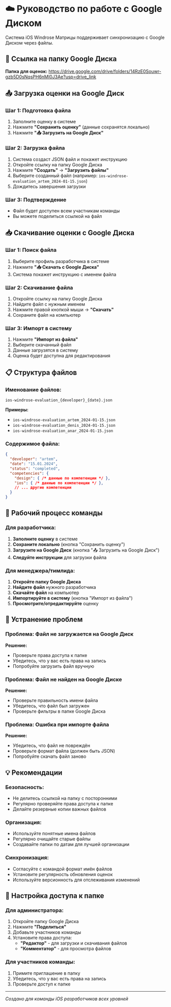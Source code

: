 # ☁️ Руководство по работе с Google Диском

Система iOS Windrose Матрицы поддерживает синхронизацию с Google Диском через файлы.

## 🔗 **Ссылка на папку Google Диска**

**Папка для оценок:** https://drive.google.com/drive/folders/14RzE0Souwr-gzb5D0sNqsPH6nMI0J3Ae?usp=drive_link

## 📤 **Загрузка оценки на Google Диск**

### **Шаг 1: Подготовка файла**
1. Заполните оценку в системе
2. Нажмите **"Сохранить оценку"** (данные сохранятся локально)
3. Нажмите **"📤 Загрузить на Google Диск"**

### **Шаг 2: Загрузка файла**
1. Система создаст JSON файл и покажет инструкцию
2. Откройте ссылку на папку Google Диска
3. Нажмите **"Создать"** → **"Загрузить файлы"**
4. Выберите созданный файл (например: `ios-windrose-evaluation_artem_2024-01-15.json`)
5. Дождитесь завершения загрузки

### **Шаг 3: Подтверждение**
- Файл будет доступен всем участникам команды
- Вы можете поделиться ссылкой на файл

## 📥 **Скачивание оценки с Google Диска**

### **Шаг 1: Поиск файла**
1. Выберите профиль разработчика в системе
2. Нажмите **"📥 Скачать с Google Диска"**
3. Система покажет инструкцию с именем файла

### **Шаг 2: Скачивание файла**
1. Откройте ссылку на папку Google Диска
2. Найдите файл с нужным именем
3. Нажмите правой кнопкой мыши → **"Скачать"**
4. Сохраните файл на компьютер

### **Шаг 3: Импорт в систему**
1. Нажмите **"Импорт из файла"**
2. Выберите скачанный файл
3. Данные загрузятся в систему
4. Оценка будет доступна для редактирования

## 📋 **Структура файлов**

### **Именование файлов:**
```
ios-windrose-evaluation_{developer}_{date}.json
```

**Примеры:**
- `ios-windrose-evaluation_artem_2024-01-15.json`
- `ios-windrose-evaluation_denis_2024-01-15.json`
- `ios-windrose-evaluation_anar_2024-01-15.json`

### **Содержимое файла:**
```json
{
  "developer": "artem",
  "date": "15.01.2024",
  "status": "completed",
  "competencies": {
    "design": { /* данные по компетенции */ },
    "ios": { /* данные по компетенции */ },
    // ... другие компетенции
  }
}
```

## 🔄 **Рабочий процесс команды**

### **Для разработчика:**
1. **Заполните оценку** в системе
2. **Сохраните локально** (кнопка "Сохранить оценку")
3. **Загрузите на Google Диск** (кнопка "📤 Загрузить на Google Диск")
4. **Следуйте инструкции** для загрузки файла

### **Для менеджера/тимлида:**
1. **Откройте папку Google Диска**
2. **Найдите файл** нужного разработчика
3. **Скачайте файл** на компьютер
4. **Импортируйте в систему** (кнопка "Импорт из файла")
5. **Просмотрите/отредактируйте** оценку

## 🚨 **Устранение проблем**

### **Проблема: Файл не загружается на Google Диск**
**Решение:**
- Проверьте права доступа к папке
- Убедитесь, что у вас есть права на запись
- Попробуйте загрузить файл вручную

### **Проблема: Файл не найден на Google Диске**
**Решение:**
- Проверьте правильность имени файла
- Убедитесь, что файл был загружен
- Проверьте фильтры в папке Google Диска

### **Проблема: Ошибка при импорте файла**
**Решение:**
- Убедитесь, что файл не повреждён
- Проверьте формат файла (должен быть JSON)
- Попробуйте скачать файл заново

## 💡 **Рекомендации**

### **Безопасность:**
- Не делитесь ссылкой на папку с посторонними
- Регулярно проверяйте права доступа к папке
- Делайте резервные копии важных файлов

### **Организация:**
- Используйте понятные имена файлов
- Регулярно очищайте старые файлы
- Создавайте папки по датам для лучшей организации

### **Синхронизация:**
- Согласуйте с командой формат имён файлов
- Установите регулярность обновления оценок
- Используйте версионность для отслеживания изменений

## 🔧 **Настройка доступа к папке**

### **Для администратора:**
1. Откройте папку Google Диска
2. Нажмите **"Поделиться"**
3. Добавьте участников команды
4. Установите права доступа:
   - **"Редактор"** - для загрузки и скачивания файлов
   - **"Комментатор"** - для просмотра файлов

### **Для участников команды:**
1. Примите приглашение в папку
2. Убедитесь, что у вас есть права на запись
3. Проверьте доступ к папке

---

*Создано для команды iOS разработчиков всех уровней*

